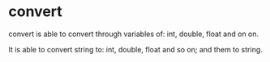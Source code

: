 # convert

convert is able to convert through variables of: int, double, float and on on.

It is able to convert string to: int, double, float and so on; and them to string.
